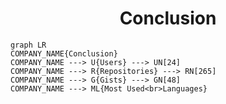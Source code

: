 <h1 align="center">Conclusion</h1>

```mermaid
graph LR
COMPANY_NAME{Conclusion}
COMPANY_NAME ---> U{Users} ---> UN[24]
COMPANY_NAME ---> R{Repositories} ---> RN[265]
COMPANY_NAME ---> G{Gists} ---> GN[48]
COMPANY_NAME ---> ML{Most Used<br>Languages}
```
